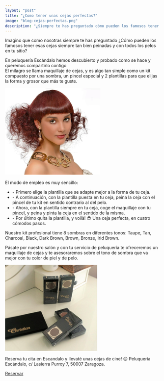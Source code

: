 ```yaml
---
layout: "post"
title: "¿Como tener unas cejas perfectas?"
image: "blog-cejas-perfectas.png"
description: "¿Siempre te has preguntado cómo pueden los famosos tener esas cejas siempre tan bien peinadas y con todos los pelos en tu sitio? Nosotras te lo contamos"
---
```


 <article class="container mod-row">
  <div class="container-item-text-left">
   <p>
     Imagino que como nosotras siempre te has preguntado ¿Cómo pueden los famosos tener esas cejas siempre tan bien peinadas y con todos los pelos en tu sitio?<br>
   </p>
   <p>
    En peluquería Escándalo hemos descubierto y probado como se hace y queremos compartirlo contigo<br>
    El milagro se llama maquillaje de cejas, y es algo tan simple como un kit compuesto por una sombra, un pincel especial y 2 plantillas para que elijas la forma y grosor que más te guste.
   </p>
 </div>
 <div>
   <img src="img/banniercejas.jpg" width="310" height="auto" alt="Peluqueria Escandalo peinado de cejas">
 </div>
   <p>
   El modo de empleo es muy sencillo:
     <ul class="paragraph-list-ul">
       <li>- Primero elige la plantilla que se adapte mejor a la forma de tu ceja.</li>
       <li>- A continuación, con la plantilla puesta en tu ceja, peina la ceja con el pincel de tu kit en sentido contrario al del pelo.</li>
       <li>- Ahora, con la plantilla siempre en tu ceja, coge el maquillaje con tu pincel, y peina y pinta la ceja en el sentido de la misma.</li>
       <li>- Por último quita la plantilla, y voilà! &#128525; Una ceja perfecta, en cuatro cómodos pasos.</li>
     </ul>
   </p>
   <p>Nuestro kit profesional tiene 8 sombras en diferentes tonos:
   Taupe, Tan, Charcoal, Black, Dark Brown, Brown, Bronze, Irid Brown.
   </p>
   <p>
     Pásate por nuestro salón y con tu servicio de peluquería te ofreceremos un maquillaje de cejas y te asesoraremos sobre el tono de sombra que va mejor con tu color de piel y de pelo.
   </p>
  <div>
   <img src="img/peinadocejas.jpg" width="300" height="auto" alt="Peluqueria Escandalo peinado de cejas">
  </div>
   <p class="container text-center">
   Reserva tu cita en Escandalo y llevaté unas cejas de cine! &#128521; Peluquería Escándalo, c/ Lasierra Purroy 7, 50007 Zaragoza.
   </p>
   <a class="button" href="{{ site.url }}/formulario">Reservar</a>
</article>
